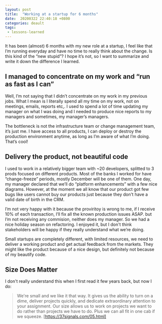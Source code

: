 ```yaml
---
layout: post
title:  "Working at a startup for 6 months"
date:  20200322 22:40:18 +0800
categories: deault 
tags:
 - lessons-learned
---
```


It has been (almost) 6 months with my new role at a startup, I feel like that I’m running everyday and have no time to really think about the change. Is this kind of the “new stupid”? I hope it’s not, so I want to summarize and write it down the difference I learned.

## I managed to concentrate on my work and “run as fast as I can”

Well, I’m not saying that I didn’t concentrate on my work in my previous jobs. What I mean is I literally spend all my time on my work, not on meetings, emails, reports etc,. I used to spend a lot of time updating my manager on what I was doing and I needed to produce nice reports to my managers and sometimes, my manager’s managers. 

The bottleneck is not the infrastructure team or change management team, it’s just me. I have access to all products, I can deploy or destroy the production environment anytime, as long as I’m aware of what I’m doing. That’s cool!

## Delivery the product, not beautiful code

I used to work in a relatively bigger team with ~20 developers, splitted to 3 prods focused on different products. Most of the banks I worked for have “change-freeze” periods, mostly December will be one of them.  One day, my manager declared that we’ll do “platform enhancements” with a few nice diagrams.
However,  at the moment we all know that our product got few bugs like users cannot buy our products just because they don't have a valid date of birth in the CRM. 

I’m not very happy with it because the proviritoy is wrong to me,  if I receive 10% of each transaction, I’ll fix all the known production issues ASAP. but I’m not receiving any commision, neither does my manager. So we had a nice holiday season on refactoring.  I enjoyed it, but I don't think stakeholders will be happy if they really understand what we’re doing. 

Small startups are completely different,  with limited resources, we need to deliver a working product and get actual feedback from the markets. They might like the product because of a nice design, but definitely not because of my beautify code. 

## Size Does Matter

I don't really understand this when I first read it few years back, but now I do: 

> We're small and we like it that way. It gives us the ability to turn on a dime, deliver projects quickly, and dedicate extraordinary attention to your assignment.
> Our size allows us to work on projects we want to do rather than projects we have to do. Plus we can all fit in one cab if we squeeze.
[https://37signals.com/05.html]
